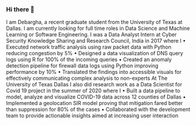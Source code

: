 ### Hi there 👋



I am Debargha, a recent graduate student from the University of Texas at Dallas. I am currently looking for full time roles in Data Science and Machine Learning or Software Engineering. I was a Data Analyst Intern at Cyber Security Knowledge Sharing and Research Council, India in 2017 where I 
• Executed network traffic analysis using raw packet data with Python reducing congestion by 5%
• Designed a data visualization of DNS query logs using R for 100% of the incoming queries
• Created an anomaly detection pipeline for firewall data logs using Python improving performance by 10%
• Translated the findings into accessible visuals for effectively communicating complex analysis to non-experts
At The University of Texas Dallas I also did research work as a Data Scientist for Covid 19 project in the summer of 2020 where I 
• Built a data pipeline to model, analyze and visualize COVID-19 data across 12 counties of Dallas
• Implemented a geolocation SIR model proving that mitigation fared better than suppression for 80% of the cases
• Collaborated with the development team to provide actionable insights aimed at increasing user interaction


